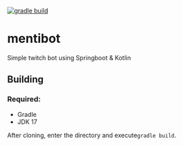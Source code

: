 [![gradle build](https://github.com/jschaenz/mentibot/actions/workflows/gradle-build.yml/badge.svg)](https://github.com/jschaenz/mentibot/actions/workflows/gradle-build.yml)

# mentibot

Simple twitch bot using Springboot & Kotlin

## Building

###  Required:

- Gradle
- JDK 17

After cloning, enter the directory and execute``gradle build``.